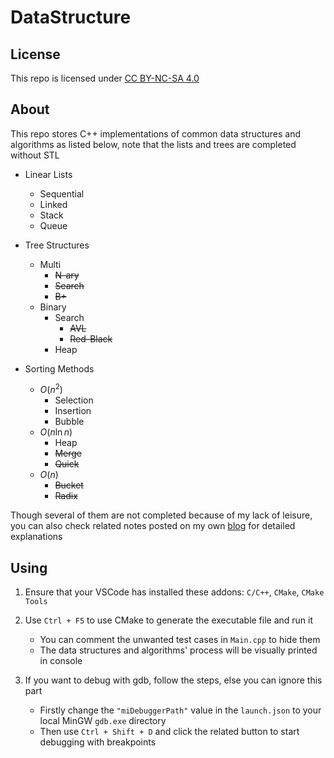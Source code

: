 # DataStructure

## License
This repo is licensed under [CC BY-NC-SA 4.0](https://creativecommons.org/licenses/by-nc-sa/4.0/deed.zh-hans)

## About
This repo stores C++ implementations of common data structures and algorithms as listed below, note that the lists and trees are completed without STL

- Linear Lists
    - Sequential
    - Linked
    - Stack
    - Queue

- Tree Structures
    - Multi
        - ~~N-ary~~
        - ~~Search~~
        - ~~B+~~
    - Binary
        - Search
            - ~~AVL~~
            - ~~Red-Black~~
        - Heap

- Sorting Methods
    - $O(n^2)$
        - Selection
        - Insertion
        - Bubble
    - $O(n\ln{n})$
        - Heap
        - ~~Merge~~
        - ~~Quick~~
    - $O(n)$
        - ~~Bucket~~
        - ~~Radix~~

Though several of them are not completed because of my lack of leisure, you can also check related notes posted on my own [blog](https://whythz.github.io/) for detailed explanations

## Using

1. Ensure that your VSCode has installed these addons: `C/C++`, `CMake`, `CMake Tools`

2. Use `Ctrl + F5` to use CMake to generate the executable file and run it
    - You can comment the unwanted test cases in `Main.cpp` to hide them
    - The data structures and algorithms' process will be visually printed in console

3. If you want to debug with gdb, follow the steps, else you can ignore this part
    - Firstly change the `"miDebuggerPath"` value in the `launch.json` to your local MinGW `gdb.exe` directory
    - Then use `Ctrl + Shift + D` and click the related button to start debugging with breakpoints